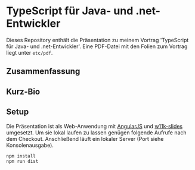 # TypeScript für Java- und .net-Entwickler

Dieses Repository enthält die Präsentation zu meinem Vortrag 'TypeScript für Java- und .net-Entwickler'. Eine PDF-Datei mit den Folien zum Vortrag liegt unter ```etc/pdf```.

## Zusammenfassung



## Kurz-Bio



## Setup

Die Präsentation ist als Web-Anwendung mit [AngularJS](https://angularjs.org/) und [w11k-slides](https://github.com/w11k/w11k-slides) umgesetzt. Um sie lokal laufen zu lassen genügen folgende Aufrufe nach dem Checkout. Anschließend läuft ein lokaler Server (Port siehe Konsolenausgabe).

```
npm install
npm run dist
```